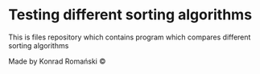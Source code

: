 # Testing different sorting algorithms
This is files repository which contains program which compares different sorting algorithms

Made by Konrad Romański ©
